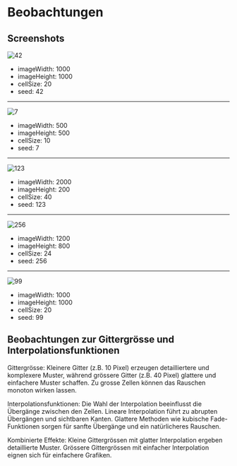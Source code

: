 # Beobachtungen

## Screenshots

![42](./output/perlinNoise_42.pgm)

- imageWidth: 1000
- imageHeight: 1000
- cellSize: 20
- seed: 42

---

![7](./output/perlinNoise_7.pgm)

- imageWidth: 500
- imageHeight: 500
- cellSize: 10
- seed: 7

---

![123](./output/perlinNoise_123.pgm)

- imageWidth: 2000
- imageHeight: 200
- cellSize: 40
- seed: 123

---

![256](./output/perlinNoise_256.pgm)

- imageWidth: 1200
- imageHeight: 800
- cellSize: 24
- seed: 256

---

![99](./output/perlinNoise_99.pgm)

- imageWidth: 1000
- imageHeight: 1000
- cellSize: 20
- seed: 99

## Beobachtungen zur Gittergrösse und Interpolationsfunktionen

Gittergrösse: Kleinere Gitter (z.B. 10 Pixel) erzeugen detailliertere und
komplexere Muster, während grössere Gitter (z.B. 40 Pixel) glattere und
einfachere Muster schaffen. Zu grosse Zellen können das Rauschen monoton wirken
lassen.

Interpolationsfunktionen: Die Wahl der Interpolation beeinflusst die Übergänge
zwischen den Zellen. Lineare Interpolation führt zu abrupten Übergängen und
sichtbaren Kanten. Glattere Methoden wie kubische Fade-Funktionen sorgen für
sanfte Übergänge und ein natürlicheres Rauschen.

Kombinierte Effekte: Kleine Gittergrössen mit glatter Interpolation ergeben
detaillierte Muster. Grössere Gittergrössen mit einfacher Interpolation eignen
sich für einfachere Grafiken.
